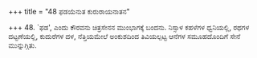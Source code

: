 +++
title = "48 ಫಡಯೆನುತ ಕುರುರಾಯನಾತನ"

+++
48. `ಫಡ', ಎಂದು ಕೌರವನು ಚಿತ್ರಸೇನನ ಮುಂಭಾಗಕ್ಕೆ ಬಂದನು. ನಿಸ್ಸಾಳ ಕಹಳೆಗಳ ಧ್ವನಿಯಲ್ಲಿ, ರಥಗಳ ದಟ್ಟಣೆಯಲ್ಲಿ, ಕುದುರೆಗಳ ದಳ, ನೆತ್ತಿಯಮೇಲೆ ಅಂಕುಶದಿಂದ ತಿವಿಯಲ್ಪಟ್ಟ ಆನೆಗಳ ಸಮೂಹದೊಂದಿಗೆ ಸೇನೆ  ಮುನ್ನುಗ್ಗಿತು.